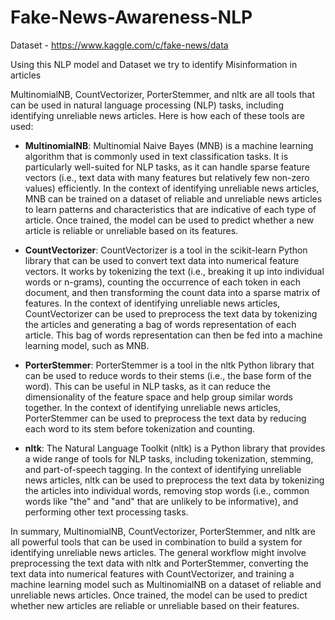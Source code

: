 # Fake-News-Awareness-NLP
Dataset - https://www.kaggle.com/c/fake-news/data 

Using this NLP model and Dataset we try to identify Misinformation in articles

MultinomialNB, CountVectorizer, PorterStemmer, and nltk are all tools that can be used in natural language processing (NLP) tasks, including identifying unreliable news articles. Here is how each of these tools are used:

- **MultinomialNB**: Multinomial Naive Bayes (MNB) is a machine learning algorithm that is commonly used in text classification tasks. It is particularly well-suited for NLP tasks, as it can handle sparse feature vectors (i.e., text data with many features but relatively few non-zero values) efficiently. In the context of identifying unreliable news articles, MNB can be trained on a dataset of reliable and unreliable news articles to learn patterns and characteristics that are indicative of each type of article. Once trained, the model can be used to predict whether a new article is reliable or unreliable based on its features.

- **CountVectorizer**: CountVectorizer is a tool in the scikit-learn Python library that can be used to convert text data into numerical feature vectors. It works by tokenizing the text (i.e., breaking it up into individual words or n-grams), counting the occurrence of each token in each document, and then transforming the count data into a sparse matrix of features. In the context of identifying unreliable news articles, CountVectorizer can be used to preprocess the text data by tokenizing the articles and generating a bag of words representation of each article. This bag of words representation can then be fed into a machine learning model, such as MNB.

- **PorterStemmer**: PorterStemmer is a tool in the nltk Python library that can be used to reduce words to their stems (i.e., the base form of the word). This can be useful in NLP tasks, as it can reduce the dimensionality of the feature space and help group similar words together. In the context of identifying unreliable news articles, PorterStemmer can be used to preprocess the text data by reducing each word to its stem before tokenization and counting.

- **nltk**: The Natural Language Toolkit (nltk) is a Python library that provides a wide range of tools for NLP tasks, including tokenization, stemming, and part-of-speech tagging. In the context of identifying unreliable news articles, nltk can be used to preprocess the text data by tokenizing the articles into individual words, removing stop words (i.e., common words like "the" and "and" that are unlikely to be informative), and performing other text processing tasks.

In summary, MultinomialNB, CountVectorizer, PorterStemmer, and nltk are all powerful tools that can be used in combination to build a system for identifying unreliable news articles. The general workflow might involve preprocessing the text data with nltk and PorterStemmer, converting the text data into numerical features with CountVectorizer, and training a machine learning model such as MultinomialNB on a dataset of reliable and unreliable news articles. Once trained, the model can be used to predict whether new articles are reliable or unreliable based on their features.
